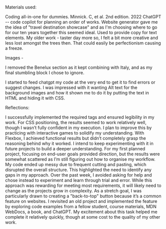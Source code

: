 Materials used:

Coding all-in-one for dummies. Minnick. C, et al. 2nd edition. 2022
ChatGPT -- code copilot for planning an order of works. Website generator gave me the idea of "travel destination showcase" and as I'm choosing where to go for our ten years together this seemed ideal. Used to provide copy for text elements.
My older work - taster day more so, I felt a bit more creative and less lost amongst the trees then. That could easily be perfectionism causing a freeze.

Images -

<!-- France - Colmar Alcase Tourist Office - https://www.google.com/url?sa=i&url=https%3A%2F%2Fwww.tourisme-colmar.com%2Fen%2F&psig=AOvVaw3z-LlzL2nyy9sOFp6jylVd&ust=1733749875572000&source=images&cd=vfe&opi=89978449&ved=0CBgQ3YkBahcKEwjwpszin5iKAxUAAAAAHQAAAAAQBA -->
<!-- Germany - Lonely Planet - https://www.google.com/url?sa=i&url=https%3A%2F%2Fwww.lonelyplanet.com%2Fgermany%2Fbavaria&psig=AOvVaw26W9SxU4Iss-7p5qvB41u8&ust=1733749788859000&source=images&cd=vfe&opi=89978449&ved=2ahUKEwiu9c-zn5iKAxURTEEAHdFVKVUQ3YkBegQIABAb -->
<!-- Italy - https://www.google.com/url?sa=i&url=https%3A%2F%2Fciaoandiamo.com%2Fpiedmont-guide%2F&psig=AOvVaw368WBSWs-pRiaSl51HySAR&ust=1733750058128000&source=images&cd=vfe&opi=89978449&ved=0CBgQ3YkBahcKEwi4-JK9oJiKAxUAAAAAHQAAAAAQBA -->

I removed the Benelux section as it kept combining with Italy, and as my final stumbling block I chose to ignore.

I started to feed chatgpt my code at the very end to get it to find errors or suggest changes. I was impressed with it wanting Alt text for the background images and how it shown me to do it by putting the text in HTML and hiding it with CSS.

Reflections:

I successfully implemented the required tags and ensured legibility in my work. For CSS positioning, the results seemed to work relatively well, though I wasn’t fully confident in my execution. I plan to improve this by practicing with interactive games to solidify my understanding. With Flexbox, I achieved functional results but didn’t completely grasp the reasoning behind why it worked. I intend to keep experimenting with it in future projects to build a deeper understanding.
For my first planned project, focusing on end-user goals provided direction, but the results were somewhat scattered as I’m still figuring out how to organise my workflow. My code ended up messy due to frequent cutting and pasting, which disrupted the overall structure. This highlighted the need to identify any gaps in my approach. Over the past week, I avoided asking for help and chose instead to experiment and learn through trial and error. While this approach was rewarding for meeting most requirements, it will likely need to change as the projects grow in complexity.
As a stretch goal, I was particularly drawn to creating a "back-to-top" button because it’s a common feature on websites. I revisited an old project and implemented the feature by exploring code examples from a fellow student, course materials, MDN WebDocs, a book, and ChatGPT. My excitement about this task helped me complete it relatively quickly, though at some cost to the quality of my other work.
